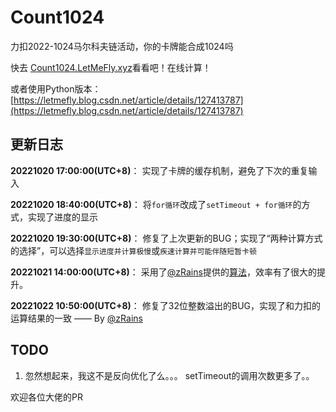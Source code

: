 <!--
 * @Author: LetMeFly
 * @Date: 2022-10-20 10:47:31
 * @LastEditors: LetMeFly
 * @LastEditTime: 2022-10-22 11:04:28
-->
# Count1024

力扣2022-1024马尔科夫链活动，你的卡牌能合成1024吗

快去 [Count1024.LetMeFly.xyz](https://count1024.letmefly.xyz/)看看吧！在线计算！

或者使用Python版本：[https://letmefly.blog.csdn.net/article/details/127413787](https://letmefly.blog.csdn.net/article/details/127413787)


## 更新日志

**20221020 17:00:00(UTC+8)**： 实现了卡牌的缓存机制，避免了下次的重复输入

**20221020 18:40:00(UTC+8)**： 将```for循环```改成了```setTimeout + for循环```的方式，实现了进度的显示

**20221020 19:30:00(UTC+8)**： 修复了上次更新的BUG；实现了“两种计算方式的选择”，可以选择```显示进度并计算极慢```或```疾速计算并可能伴随短暂卡顿```

**20221021 14:00:00(UTC+8)**： 采用了[@zRains](https://github.com/zRains)提供的[算法](https://github.com/LetMeFly666/Count1024/issues/2)，效率有了很大的提升。

**20221022 10:50:00(UTC+8)**： 修复了32位整数溢出的BUG，实现了和力扣的运算结果的一致 —— By [@zRains](https://github.com/zRains)

## TODO

1. 忽然想起来，我这不是反向优化了么。。。 setTimeout的调用次数更多了。。

欢迎各位大佬的PR
